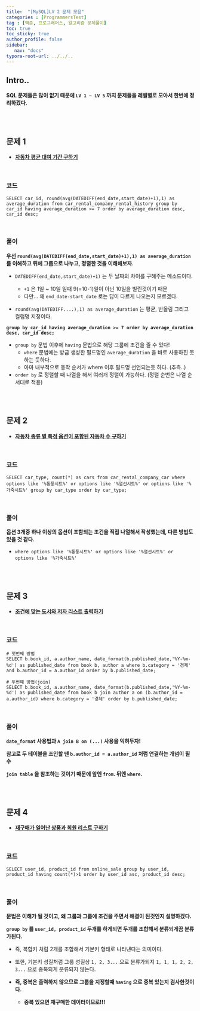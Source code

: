 ```yaml
---
title:  "[MySQL]LV 2 문제 모음"
categories : [ProgrammersTest]
tag : [백준, 프로그래머스, 알고리즘 문제풀이]
toc: true
toc_sticky: true
author_profile: false
sidebar:
   nav: "docs"
typora-root-url: ../../..
---
```




## Intro..

**SQL 문제들은 많이 없기 때문에 `LV 1 ~ LV 5` 까지 문제들을 레벨별로 모아서 한번에 정리하겠다.**

<br><br>

## 문제 1

* **[자동차 평균 대여 기간 구하기](https://school.programmers.co.kr/learn/courses/30/lessons/157342)**

<br>

### 코드

```mysql
SELECT car_id, round(avg(DATEDIFF(end_date,start_date)+1),1) as average_duration from car_rental_company_rental_history group by car_id having average_duration >= 7 order by average_duration desc, car_id desc;
```

<br>

### 풀이

**우선 `round(avg(DATEDIFF(end_date,start_date)+1),1) as average_duration` 를 이해하고 뒤에 그룹으로 나누고, 정렬한 것을 이해해보자.**

* `DATEDIFF(end_date,start_date)+1)` 는 두 날짜의 차이를 구해주는 메소드이다.
  * `+1` 은 1일 ~ 10일 일때 9(=10-1)일이 아닌 10일을 빌린것이기 때문
  * 다만... 왜 `end_date-start_date` 로는 답이 다르게 나오는지 모르겠다.

* `round(avg(DATEDIFF....),1) as average_duration` 는 평균, 반올림 그리고 컬럼명 지정이다.

**`group by car_id having average_duration >= 7 order by average_duration desc, car_id desc;`**

* `group by` 문법 이후에 `having` 문법으로 해당 그룹에 조건을 줄 수 있다!
  * `where` 문법에는 방금 생성한 필드명인 `average_duration` 을 바로 사용하진 못하는 듯하다.
  * 아마 내부적으로 동작 순서가 where 이후 필드명 선언되는듯 하다. (추측..)
* `order by` 로 정렬할 때 나열을 해서 여러개 정렬이 가능하다. (정렬 순번은 나열 순서대로 적용)

<br><br>

## 문제 2

* **[자동차 종류 별 특정 옵션이 포함된 자동차 수 구하기](https://school.programmers.co.kr/learn/courses/30/lessons/151137)**

<br>

### 코드

```mysql
SELECT car_type, count(*) as cars from car_rental_company_car where options like '%통풍시트%' or options like '%열선시트%' or options like '%가죽시트%' group by car_type order by car_type;
```

<br>

### 풀이

**옵션 3개중 하나 이상의 옵션이 포함되는 조건을 직접 나열해서 작성했는데, 다른 방법도 있을 것 같다.**

* `where options like '%통풍시트%' or options like '%열선시트%' or options like '%가죽시트%'`

<br><br>

## 문제 3

* **[조건에 맞는 도서와 저자 리스트 출력하기](https://school.programmers.co.kr/learn/courses/30/lessons/144854)**

<br>

### 코드

```mysql
# 첫번째 방법
SELECT b.book_id, a.author_name, date_format(b.published_date,'%Y-%m-%d') as published_date from book b, author a where b.category = '경제' and b.author_id = a.author_id order by b.published_date;

# 두번째 방법(join)
SELECT b.book_id, a.author_name, date_format(b.published_date,'%Y-%m-%d') as published_date from book b join author a on (b.author_id = a.author_id) where b.category = '경제' order by b.published_date;
```

<br>

### 풀이

**`date_format` 사용법과 `A join B on (...)` 사용을 익혀두자!**

**참고로 두 테이블을 조인할 땐 `b.author_id = a.author_id` 처럼 연결하는 개념이 필수**

**`join table` 을 참조하는 것이기 때문에 앞엔 `from`. 뒤엔 `where`.**

<br><br>

## 문제 4

* **[재구매가 일어난 상품과 회원 리스트 구하기](https://school.programmers.co.kr/learn/courses/30/lessons/131536)**

<br>

### 코드

```mysql
SELECT user_id, product_id from online_sale group by user_id, product_id having count(*)>1 order by user_id asc, product_id desc;
```

<br>

### 풀이

**문법은 이해가 될 것이고, 왜 그룹과 그룹에 조건을 주면서 해결이 된것인지 설명하겠다.**

**`group by` 를 `user_id, product_id` 두개를 하게되면 두개를 조합해서 분류되게끔 분류가된다.**

* 즉, 복합키 처럼 2개를 조합해서 기본키 형태로 나타낸다는 의미이다.
* 또한, 기본키 성질처럼 그룹 성질상 `1, 2, 3...` 으로 분류가되지 `1, 1, 1, 2, 2, 3...` 으로 중복되게 분류되지 않는다.

* **즉, 중복은 출력하지 않으므로 그룹을 지정할때 `having` 으로 중복 있는지 검사한것이다.**
  * **중복 있으면 재구매한 데이터이므로!!!**

<br><br>

